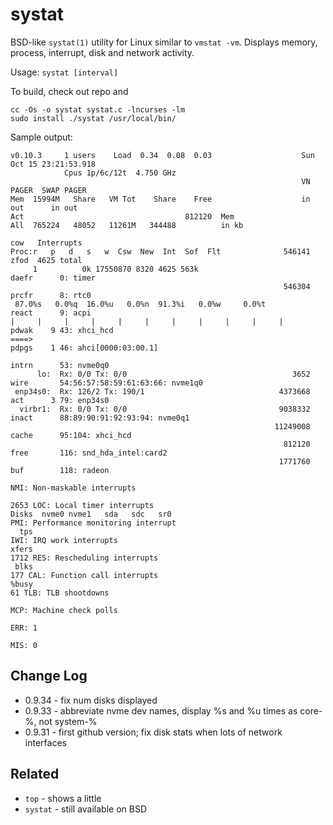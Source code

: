 systat
======

BSD-like `systat(1)` utility for Linux similar to `vmstat -vm`.  Displays memory,
process, interrupt, disk and network activity.

Usage: `systat [interval]`

To build, check out repo and

    cc -Os -o systat systat.c -lncurses -lm
    sudo install ./systat /usr/local/bin/


Sample output:

    v0.10.3     1 users    Load  0.34  0.08  0.03                    Sun Oct 15 23:21:53.918
                Cpus 1p/6c/12t  4.750 GHz
                                                                     VN PAGER  SWAP PAGER
    Mem  15994M   Share   VM Tot    Share    Free                    in out      in out
    Act                                    812120  Mem
    All  765224   48052   11261M   344488          in kb
                                                                        cow   Interrupts
    Proc:r   p   d   s   w  Csw  New  Int  Sof  Flt              546141 zfod  4625 total
         1          0k 17550870 8320 4625 563k                          daefr      0: timer
                                                                 546304 prcfr      8: rtc0
     87.0%s   0.0%q  16.0%u   0.0%n  91.3%i   0.0%w     0.0%t           react      9: acpi
    |     |     |     |     |     |     |     |     |     |     |       pdwak    9 43: xhci_hcd
    ====>                                                               pdpgs    1 46: ahci[0000:03:00.1]
                                                                        intrn      53: nvme0q0
          lo:  Rx: 0/0 Tx: 0/0                                     3652 wire       54:56:57:58:59:61:63:66: nvme1q0
     enp34s0:  Rx: 126/2 Tx: 190/1                              4373668 act      3 79: enp34s0
      virbr1:  Rx: 0/0 Tx: 0/0                                  9038332 inact      88:89:90:91:92:93:94: nvme0q1
                                                               11249008 cache      95:104: xhci_hcd
                                                                 812120 free       116: snd_hda_intel:card2
                                                                1771760 buf        118: radeon
                                                                                   NMI: Non-maskable interrupts
                                                                              2653 LOC: Local timer interrupts
    Disks  nvme0 nvme1   sda   sdc   sr0                                           PMI: Performance monitoring interrupt
      tps                                                                          IWI: IRQ work interrupts
    xfers                                                                     1712 RES: Rescheduling interrupts
     blks                                                                      177 CAL: Function call interrupts
    %busy                                                                       61 TLB: TLB shootdowns
                                                                                   MCP: Machine check polls
                                                                                   ERR: 1
                                                                                   MIS: 0


Change Log
----------

- 0.9.34 - fix num disks displayed
- 0.9.33 - abbreviate nvme dev names, display %s and %u times as core-%, not system-%
- 0.9.31 - first github version; fix disk stats when lots of network interfaces


Related
-------

- `top` - shows a little 
- `systat` - still available on BSD
